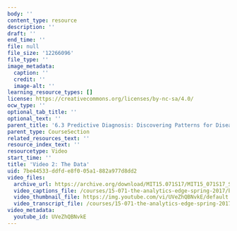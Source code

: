 ```yaml
---
body: ''
content_type: resource
description: ''
draft: ''
end_time: ''
file: null
file_size: '12266096'
file_type: ''
image_metadata:
  caption: ''
  credit: ''
  image-alt: ''
learning_resource_types: []
license: https://creativecommons.org/licenses/by-nc-sa/4.0/
ocw_type: ''
optional_tab_title: ''
optional_text: ''
parent_title: '6.3 Predictive Diagnosis: Discovering Patterns for Disease Detection '
parent_type: CourseSection
related_resources_text: ''
resource_index_text: ''
resourcetype: Video
start_time: ''
title: 'Video 2: The Data'
uid: 7be44533-ddfd-e8f0-05a1-882a977d8dd2
video_files:
  archive_url: https://archive.org/download/MIT15.071S17/MIT15_071S17_Session_6.3.03_300k.mp4
  video_captions_file: /courses/15-071-the-analytics-edge-spring-2017/b516e0f0e1035bf2a57a216cb0f68c46_UVeZhQBNvkE.vtt
  video_thumbnail_file: https://img.youtube.com/vi/UVeZhQBNvkE/default.jpg
  video_transcript_file: /courses/15-071-the-analytics-edge-spring-2017/353e677f42b3a82036b7753c1aadde55_UVeZhQBNvkE.pdf
video_metadata:
  youtube_id: UVeZhQBNvkE
---
```

